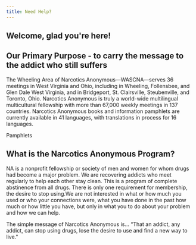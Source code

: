```yaml
---
title: Need Help?  
---
```



## Welcome, glad you're here!
## Our Primary Purpose - to carry the message to the addict who still suffers

The Wheeling Area of Narcotics Anonymous—WASCNA—serves 36 meetings in West Virginia and Ohio, including in Wheeling, Follensbee, and Glen Dale West Virginia, and in Bridgeport, St. Clairsville, Steubenville, and Toronto, Ohio. Narcotics Anonymous is truly a world-wide multilingual multicultural fellowship with more than 67,000 weekly meetings in 137 countries. Narcotics Anonymous books and information pamphlets are currently available in 41 languages, with translations in process for 16 languages.

Pamphlets 

## What is the Narcotics Anonymous Program?

NA is a nonprofit fellowship or society of men and women for whom drugs had become a major problem. We are recovering addicts who meet regularly to help each other stay clean. This is a program of complete abstinence from all drugs. There is only one requirement for membership, the desire to stop using.We are not interested in what or how much you used or who your connections were, what you have done in the past how much or how little you have, but only in what you to do about your problem and how we can help.

The simple message of Narcotics Anonymous is… “That an addict, any addict, can stop using drugs, lose the desire to use and find a new way to live."